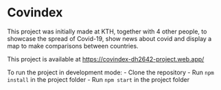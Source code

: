 # Covindex

This project was initially made at KTH, together with 4 other people, to showcase the spread of Covid-19, show news about covid and display a map to make comparisons between countries.

This project is available at https://covindex-dh2642-project.web.app/

To run the project in development mode:
    - Clone the repository
    - Run `npm install` in the project folder
    - Run `npm start` in the project folder

